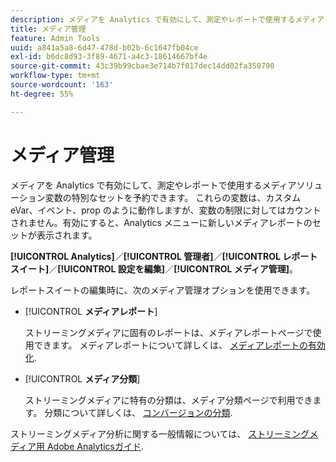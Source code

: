 ```yaml
---
description: メディアを Analytics で有効にして、測定やレポートで使用するメディアソリューション変数の特別なセットを予約できます。
title: メディア管理
feature: Admin Tools
uuid: a841a5a8-6d47-478d-b02b-6c1647fb04ce
exl-id: b6dc8d93-3f89-4671-a4c3-18614667bf4e
source-git-commit: 43c39b99cbae3e714b7f017dec14dd02fa350790
workflow-type: tm+mt
source-wordcount: '163'
ht-degree: 55%

---
```


# メディア管理

メディアを Analytics で有効にして、測定やレポートで使用するメディアソリューション変数の特別なセットを予約できます。 これらの変数は、カスタム eVar、イベント、prop のように動作しますが、変数の制限に対してはカウントされません。有効にすると、Analytics メニューに新しいメディアレポートのセットが表示されます。

**[!UICONTROL Analytics]**／**[!UICONTROL 管理者]**／**[!UICONTROL レポートスイート]**／**[!UICONTROL 設定を編集]**／**[!UICONTROL メディア管理]**。

レポートスイートの編集時に、次のメディア管理オプションを使用できます。

* [!UICONTROL **メディアレポート**]

  ストリーミングメディアに固有のレポートは、メディアレポートページで使用できます。 メディアレポートについて詳しくは、 [メディアレポートの有効化](https://experienceleague.adobe.com/docs/media-analytics/using/media-reports/media-reports-enable.html).

* [!UICONTROL **メディア分類**]

  ストリーミングメディアに特有の分類は、メディア分類ページで利用できます。 分類について詳しくは、 [コンバージョンの分類](/help/admin/admin/c-manage-report-suites/c-edit-report-suites/conversion-var-admin/conversion-classifications.md).

ストリーミングメディア分析に関する一般情報については、 [ストリーミングメディア用 Adobe Analyticsガイド](https://experienceleague.adobe.com/docs/media-analytics/using/media-overview.html?lang=ja).

